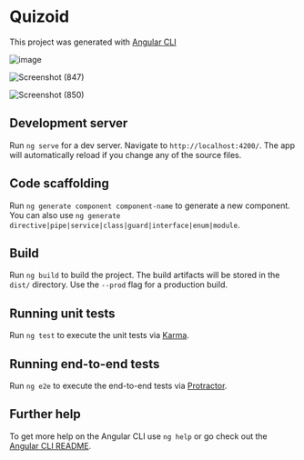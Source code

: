 # Quizoid

This project was generated with [Angular CLI](https://github.com/angular/angular-cli) 

![image](https://user-images.githubusercontent.com/98504298/183017692-9719f47e-bc77-42a1-8681-ecc8d502e2a5.png)

![Screenshot (847)](https://user-images.githubusercontent.com/98504298/183018145-78d275aa-9e5d-4409-8fab-a2310f545d8b.png)

![Screenshot (850)](https://user-images.githubusercontent.com/98504298/183018269-a50b76e1-e189-4409-ac72-5857001fb691.png)




## Development server

Run `ng serve` for a dev server. Navigate to `http://localhost:4200/`. The app will automatically reload if you change any of the source files.

## Code scaffolding

Run `ng generate component component-name` to generate a new component. You can also use `ng generate directive|pipe|service|class|guard|interface|enum|module`.

## Build

Run `ng build` to build the project. The build artifacts will be stored in the `dist/` directory. Use the `--prod` flag for a production build.

## Running unit tests

Run `ng test` to execute the unit tests via [Karma](https://karma-runner.github.io).

## Running end-to-end tests

Run `ng e2e` to execute the end-to-end tests via [Protractor](http://www.protractortest.org/).

## Further help

To get more help on the Angular CLI use `ng help` or go check out the [Angular CLI README](https://github.com/angular/angular-cli/blob/master/README.md).
